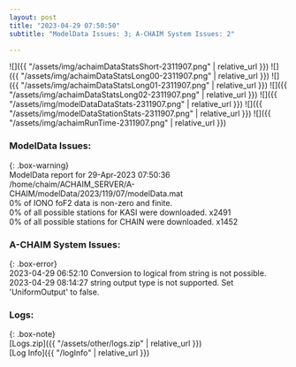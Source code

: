```yaml
---
layout: post
title: "2023-04-29 07:50:50"
subtitle: "ModelData Issues: 3; A-CHAIM System Issues: 2"

---
```


![]({{ "/assets/img/achaimDataStatsShort-2311907.png" | relative_url }})
![]({{ "/assets/img/achaimDataStatsLong00-2311907.png" | relative_url }})
![]({{ "/assets/img/achaimDataStatsLong01-2311907.png" | relative_url }})
![]({{ "/assets/img/achaimDataStatsLong02-2311907.png" | relative_url }})
![]({{ "/assets/img/modelDataDataStats-2311907.png" | relative_url }})
![]({{ "/assets/img/modelDataStationStats-2311907.png" | relative_url }})
![]({{ "/assets/img/achaimRunTime-2311907.png" | relative_url }})


### ModelData Issues:  
  
{: .box-warning}  
 ModelData report for 29-Apr-2023 07:50:36   
 /home/chaim/ACHAIM_SERVER/A-CHAIM/modelData/2023/119/07/modelData.mat   
 0% of IONO foF2 data is non-zero and finite.   
 0% of all possible stations for KASI were downloaded. x2491   
 0% of all possible stations for CHAIN were downloaded. x1452   
  
### A-CHAIM System Issues:  
  
{: .box-error}  
2023-04-29 06:52:10 Conversion to logical from string is not possible.  
2023-04-29 08:14:27 string output type is not supported. Set 'UniformOutput' to false.  

### Logs:  
  
{: .box-note}  
[Logs.zip]({{ "/assets/other/logs.zip" | relative_url }})  
[Log Info]({{ "/logInfo" | relative_url }})  
